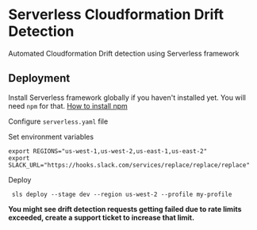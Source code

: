 # Serverless Cloudformation Drift Detection
Automated Cloudformation Drift detection using Serverless framework

## Deployment
Install Serverless framework globally if you haven't installed yet. You will need `npm` for that. [How to install npm](https://docs.npmjs.com/downloading-and-installing-node-js-and-npm)

Configure `serverless.yaml` file

Set environment variables

```
export REGIONS="us-west-1,us-west-2,us-east-1,us-east-2"
export SLACK_URL="https://hooks.slack.com/services/replace/replace/replace"
```
Deploy

``` sls deploy --stage dev --region us-west-2 --profile my-profile```


__You might see drift detection requests getting failed due to rate limits exceeded, create a support ticket to increase that limit.__

